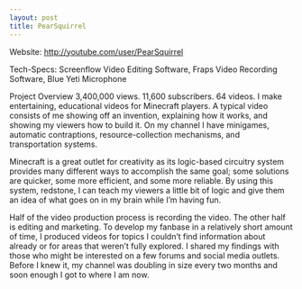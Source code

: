 ```yaml
---
layout: post
title: PearSquirrel
---
```

Website: http://youtube.com/user/PearSquirrel

Tech-Specs: Screenflow Video Editing Software, Fraps Video Recording Software, Blue Yeti Microphone

Project Overview
3,400,000 views.
11,600 subscribers.
64 videos.
I make entertaining, educational videos for Minecraft players.  A typical video consists of me showing off an invention, explaining how it works, and showing my viewers how to build it.  On my channel I have minigames, automatic contraptions, resource-collection mechanisms, and transportation systems.

Minecraft is a great outlet for creativity as its logic-based circuitry system provides many different ways to accomplish the same goal; some solutions are quicker, some more efficient, and some more reliable.  By using this system, redstone, I can teach my viewers a little bit of logic and give them an idea of what goes on in my brain while I’m having fun.

Half of the video production process is recording the video. The other half is editing and marketing.  To develop my fanbase in a relatively short amount of time, I produced videos for topics I couldn’t find information about already or for areas that weren’t fully explored. I shared my findings with those who might be interested on a few forums and social media outlets.  Before I knew it, my channel was doubling in size every two months and soon enough I got to where I am now.

